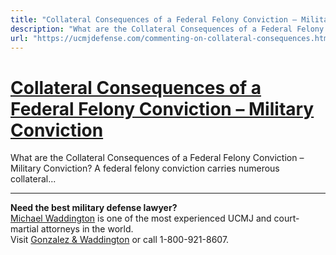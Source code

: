 ```yaml
---
title: "Collateral Consequences of a Federal Felony Conviction – Military Conviction"
description: "What are the Collateral Consequences of a Federal Felony Conviction – Military Conviction? A federal felony conviction carries numerous collateral..."
url: "https://ucmjdefense.com/commenting-on-collateral-consequences.html"
---
```


# [Collateral Consequences of a Federal Felony Conviction – Military Conviction](https://ucmjdefense.com/commenting-on-collateral-consequences.html)

What are the Collateral Consequences of a Federal Felony Conviction – Military Conviction? A federal felony conviction carries numerous collateral...

---

**Need the best military defense lawyer?**  
[Michael Waddington](https://ucmjdefense.com/attorneys/michael-stewart-waddington-partner.html) is one of the most experienced UCMJ and court-martial attorneys in the world.  
Visit [Gonzalez & Waddington](https://ucmjdefense.com) or call 1-800-921-8607.
